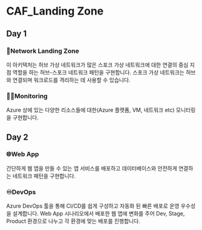 # CAF_Landing Zone

## Day 1

### 🛬Network Landing Zone

이 아키텍처는 허브 가상 네트워크가 많은 스포크 가상 네트워크에 대한 연결의 중심 지점 역할을 하는 허브-스포크 네트워크 패턴을 구현합니다. 스포크 가상 네트워크는 허브와 연결되며 워크로드를 격리하는 데 사용할 수 있습니다.

### 👩‍💻Monitoring

Azure 상에 있는 다양한 리소스들에 대한(Azure 플랫폼, VM, 네트워크 etc) 모니터링을 구현합니다.

## Day 2

### 🌐Web App

간단하게 웹 앱을 만들 수 있는 앱 서비스를 배포하고 데이터베이스와 안전하게 연결하는 네트워크 패턴을 구현합니다. 

### ♾️DevOps

Azure DevOps 툴을 통해 CI/CD를 쉽게 구성하고 자동화 된 빠른 배포로 운영 우수성을 설계합니다. Web App 시나리오에서 배포한 웹 앱에 변화를 주어 Dev, Stage, Product 환경으로 나누고 각 환경에 맞는 배포를 진행합니다.
